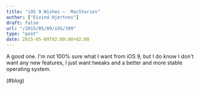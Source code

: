 ```yaml
---
title: "iOS 9 Wishes –  MacStories"
author: ["Eivind Hjertnes"]
draft: false
url: "/2015/05/09/iOS/399"
type: "post"
date: 2015-05-09T02:00:00+02:00
---
```


A good one. I'm not 100% sure what I want from iOS 9, but I do know I
don't want any new features, I just want tweaks and a better and more
stable operating system.

(#blog)
